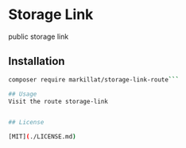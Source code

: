 # Storage Link

public storage link

## Installation

```bash
composer require markillat/storage-link-route```

## Usage
Visit the route storage-link


## License

[MIT](./LICENSE.md)
